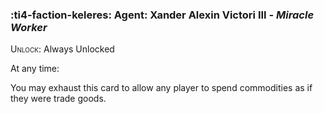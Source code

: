 ### :ti4-faction-keleres: **Agent**: Xander Alexin Victori III - _Miracle Worker_

<span style="font-variant:small-caps;">Unlock</span>: Always Unlocked

At any time:

You may exhaust this card to allow any player to spend commodities as if they were trade goods.
